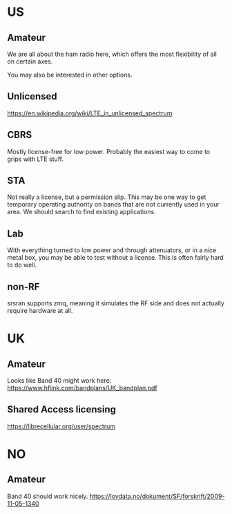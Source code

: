# US

## Amateur
We are all about the ham radio here, which offers the most flexibility of all on certain axes.

You may also be interested in other options.

## Unlicensed
https://en.wikipedia.org/wiki/LTE_in_unlicensed_spectrum

## CBRS
Mostly license-free for low power. Probably the easiest way to come to grips with LTE stuff.

## STA
Not really a license, but a permission slip. This may be one way to get
temporary operating authority on bands that are not currently used in
your area. We should search to find existing applications.

## Lab
With everything turned to low power and through attenuators, or in a
nice metal box, you may be able to test without a license. This is often fairly hard to do well.

## non-RF
srsran supports zmq, meaning it simulates the RF side and does not actually require hardware at all.

# UK

## Amateur
Looks like Band 40 might work here:
https://www.hflink.com/bandplans/UK_bandplan.pdf
## Shared Access licensing
https://librecellular.org/user/spectrum

# NO
## Amateur
Band 40 should work nicely.
https://lovdata.no/dokument/SF/forskrift/2009-11-05-1340
